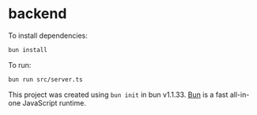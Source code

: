 # backend

To install dependencies:

```bash
bun install
```

To run:

```bash
bun run src/server.ts
```

This project was created using `bun init` in bun v1.1.33. [Bun](https://bun.sh) is a fast all-in-one JavaScript runtime.
